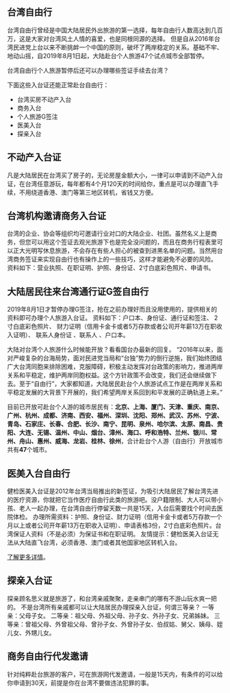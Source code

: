 ## 台湾自由行

台湾自由行曾经是中国大陆居民外出旅游的第一选择，每年自由行人数高达到几百万，这是大家对台湾风土人情的喜爱，也是同根同源的选择。
但是自从2016年台湾民进党上台以来不断挑衅一个中国的原则，破坏了两岸稳定的关系。基础不牢、地动山摇，自2019年8月1日起，大陆赴台个人旅游47个试点城市全部暂停。


台湾自由行个人旅游暂停后还可以办理哪些签证手续去台湾？

下面这些入台证还能正常赴台自由行：

- 台湾买房不动产入台
- 商务入台
- 个人旅游G签注
- 医美入台
- 探亲入台

## 不动产入台证

凡是大陆居民在台湾买了房子的，无论房屋金额大小，一律可以申请到不动产入台证，在台湾任意游玩，每年都有4个月120天的时间给你，重点是可以办理直飞手续，不用绕道香港、澳门等第三地区转机，省钱又方便。

## 台湾机构邀请商务入台证

台湾的企业、协会等组织均可邀请行业对口的大陆企业、社团。虽然名义上是商务，但您可以用这个签证去观光旅游下也是完全没问题的，而且在商务行程表里可以正大光明写休息旅游，不会存在有些人担心的被查到进黑名单的问题。当然用台湾商务签证来实现自由行也有操作上的一些技巧，这样才能避免不必要的风险。
资料如下：营业执照、在职证明、护照、身份证、2寸白底彩色照片、申请书。

## 大陆居民往来台湾通行证G签自由行

2019年8月1日才暂停办理G签注，抢在之前办理好而且没用使用的，提供相关的资料即可办理个人旅游入台证。
资料如下：户口本、身份证、通行证和签注、 2寸白底彩色照片、 财力证明（信用卡金卡或者5万存款或者公司开年薪13万在职收入证明）、 联系人身份证 、联系人 、户口本。

大陆对台湾个人旅游什么时候能开放？看看国台办最新的回复。
“2016年以来，面对严峻复杂的台海局势，面对民进党当局和“台独”势力的倒行逆施，我们始终团结广大台湾同胞来排除困难，克服障碍，积极主动发挥对台政策的影响力，推进两岸关系和平稳定，维护两岸同胞权益。这个方针政策不会改变，我们还会继续做下去。至于“自由行”，大家都知道，大陆居民赴台个人旅游试点工作是在两岸关系和平稳定发展的大背景下开展的，我们希望两岸关系回到和平发展的正确轨道上来。”

目前已开放可赴台个人游的城市居民有：**北京、上海、厦门、天津、重庆、南京、广州、杭州、成都、济南、西安、福州、深圳、沈阳、郑州、武汉、苏州、宁波、青岛、石家庄、长春、合肥、长沙、南宁、昆明、泉州、哈尔滨、太原、南昌、贵阳、大连、无锡、温州、中山、烟台、漳州、海口、呼和浩特、兰州、银川、常州、舟山、惠州、威海、龙岩、桂林、徐州**，合计赴台个人游（自由行）开放城市共有**47**个城市。


## 医美入台自由行

健检医美入台证是2012年台湾当局推出的新签证，为吸引大陆居民了解台湾先进的医疗资源，你就把它当作医疗自由行此类的旅游吧。没户籍限制、大人可以带小孩、老人一起办理，在台湾自由行停留天数一共是15天，入台后需要找个时间去医院体检。
办理所需资料：护照、身份证、财力证明（信用卡金卡或者5万存款一个月以上或者公司开年薪13万在职收入证明）、申请表格3份，2寸白底彩色照片。台湾保证人资料（不是必须）为保证书和在职证明。
友情提示：健检医美入台证无法从大陆直飞台湾，必须香港、澳门或者其他国家地区转机入台。

[了解更多详情](医美入台自由行.md)。

## 探亲入台证

探亲顾名思义就是旅游了，和台湾亲戚聚聚，走亲串门的哪有不游山玩水爽一把的。
不是台湾所有亲戚都可以让大陆居民办理探亲入台证，何谓三等亲？
一等亲：父母子女。
二等亲：祖父母、外祖父母、孙子女、外孙子女、兄弟姊妹。
三等亲：曾祖父母、外曾祖父母、曾孙子女、外曾孙子女、伯叔姑、舅父、姨母、姪儿女、外甥儿女。

## 商务自由行代发邀请

针对纯粹赴台旅游的客户，可在旅游网代发邀请，一般是15天内，有条件的可以给你申请到30天，前提是你在台湾不要做违法犯罪的事。
